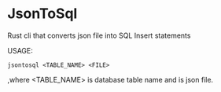 # JsonToSql
Rust cli that converts json file into SQL Insert statements

USAGE:
```
jsontosql <TABLE_NAME> <FILE>
```
,where <TABLE_NAME> is database table name and <FILE> is json file.
